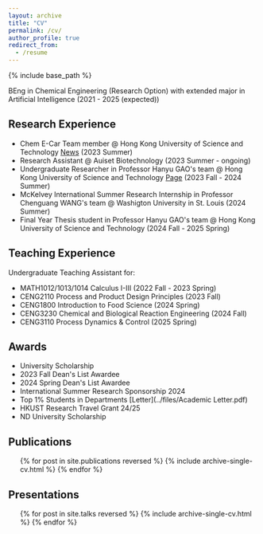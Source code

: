 ```yaml
---
layout: archive
title: "CV"
permalink: /cv/
author_profile: true
redirect_from:
  - /resume
---
```


{% include base_path %}

BEng in Chemical Engineering (Research Option) with extended major in Artificial Intelligence (2021 - 2025 (expected))

## Research Experience
- Chem E-Car Team member @ Hong Kong University of Science and Technology [News](https://seng.hkust.edu.hk/news/20231211/hkust-chem-e-car-team-placed-11th-globally-and-won-best-video-award-2023-aiche-chem-e-car-competition) (2023 Summer)
- Research Assistant @ Auiset Biotechnology (2023 Summer - ongoing)
- Undergraduate Researcher in Professor Hanyu GAO's team @ Hong Kong University of Science and Technology
  [Page](https://hanyugao.com/tina-leung/)  (2023 Fall - 2024 Summer)
- McKelvey International Summer Research Internship in Professor Chenguang WANG's team @ Washigton University in St. Louis (2024 Summer)
- Final Year Thesis student in Professor Hanyu GAO's team @ Hong Kong University of Science and Technology (2024 Fall - 2025 Spring)

## Teaching Experience

Undergraduate Teaching Assistant for: 

- MATH1012/1013/1014 Calculus I-III (2022 Fall - 2023 Spring)
- CENG2110 Process and Product Design Principles (2023 Fall)
- CENG1800 Introduction to Food Science  (2024 Spring)
- CENG3230 Chemical and Biological Reaction Engineering (2024 Fall)
- CENG3110 Process Dynamics & Control (2025 Spring)

## Awards
- University Scholarship
- 2023 Fall Dean's List Awardee
- 2024 Spring Dean's List Awardee
- International Summer Research Sponsorship 2024
- Top 1% Students in Departments [Letter](../files/Academic Letter.pdf)
- HKUST Research Travel Grant 24/25
- ND University Scholarship
  

## Publications

  <ul>{% for post in site.publications reversed %}
    {% include archive-single-cv.html %}
  {% endfor %}</ul>

## Presentations

  <ul>{% for post in site.talks reversed %}
    {% include archive-single-cv.html %}
  {% endfor %}</ul>
